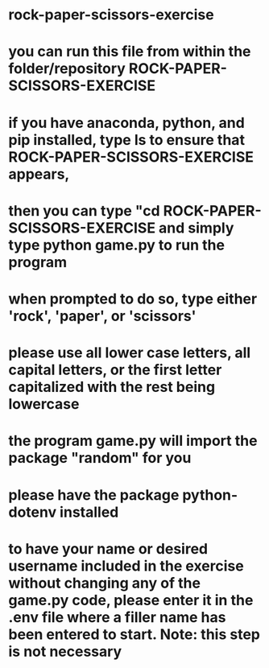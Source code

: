 # rock-paper-scissors-exercise

# you can run this file from within the folder/repository ROCK-PAPER-SCISSORS-EXERCISE
# if you have anaconda, python, and pip installed, type ls to ensure that ROCK-PAPER-SCISSORS-EXERCISE appears,
# then you can type "cd ROCK-PAPER-SCISSORS-EXERCISE and simply type python game.py to run the program
# when prompted to do so, type either 'rock', 'paper', or 'scissors'
# please use all lower case letters, all capital letters, or the first letter capitalized with the rest being lowercase
# the program game.py will import the package "random" for you
# please have the package python-dotenv installed
# to have your name or desired username included in the exercise without changing any of the game.py code, please enter it in the .env file where a filler name has been entered to start. Note: this step is not necessary
